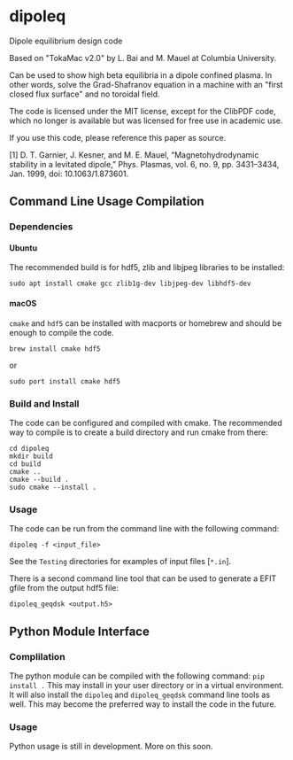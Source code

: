 # dipoleq

Dipole equilibrium design code

Based on "TokaMac v2.0" by L. Bai and M. Mauel at Columbia University.

Can be used to show high beta equilibria in a dipole confined plasma. In other words, solve the Grad-Shafranov equation in a machine with an "first closed flux surface" and no toroidal field.

The code is licensed under the MIT license, except for the ClibPDF code, which no longer is available but was licensed for free use in academic use.

If you use this code, please reference this paper as source.

[1] D. T. Garnier, J. Kesner, and M. E. Mauel, “Magnetohydrodynamic stability in a levitated dipole,” Phys. Plasmas, vol. 6, no. 9, pp. 3431–3434, Jan. 1999, doi: 10.1063/1.873601.

## Command Line Usage Compilation

### Dependencies

#### Ubuntu

The recommended build is for hdf5, zlib and libjpeg libraries to be installed:

```
sudo apt install cmake gcc zlib1g-dev libjpeg-dev libhdf5-dev
```

#### macOS

`cmake` and `hdf5` can be installed with macports or homebrew and should be enough to compile the code.

```
brew install cmake hdf5
```

or

```
sudo port install cmake hdf5
```

### Build and Install

The code can be configured and compiled with cmake. The recommended way to compile is to create a build directory and run cmake from there:

```
cd dipoleq
mkdir build
cd build
cmake ..
cmake --build .
sudo cmake --install .
```

### Usage

The code can be run from the command line with the following command:

```
dipoleq -f <input_file>
```

See the `Testing` directories for examples of input files [`*.in`].

There is a second command line tool that can be used to generate a EFIT gfile from
the output hdf5 file:

```
dipoleq_geqdsk <output.h5>
```

## Python Module Interface

### Complilation

The python module can be compiled with the following command:
`pip install .`
This may install in your user directory or in a virtual environment. It will also install the `dipoleq` and `dipoleq_geqdsk` command line tools as well. This may become the preferred way to install the code in the future.

### Usage

Python usage is still in development. More on this soon.
